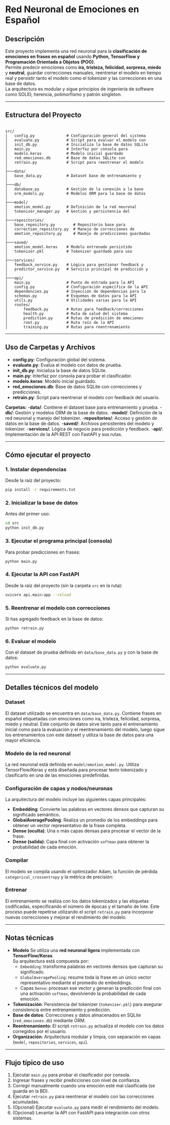 # Red Neuronal de Emociones en Español

## Descripción

Este proyecto implementa una red neuronal para la **clasificación de emociones en frases en español** usando **Python, TensorFlow y Programación Orientada a Objetos (POO)**.  
Permite predecir emociones como **ira, tristeza, felicidad, sorpresa, miedo** y **neutral**, guardar correcciones manuales, reentrenar el modelo en tiempo real y persistir tanto el modelo como el tokenizer y las correcciones en una base de datos.  
La arquitectura es modular y sigue principios de ingeniería de software como SOLID, herencia, polimorfismo y patrón singleton.

---

## Estructura del Proyecto

```.

src/
│   config.py              # Configuración general del sistema
│   evaluate.py            # Script para evaluar el modelo con 
│   init_db.py             # Inicializa la base de datos SQLite
│   main.py                # Interfaz por consola para 
│   modelo.keras           # Modelo inicial guardado
│   red_emociones.db       # Base de datos SQLite con 
│   retrain.py             # Script para reentrenar el modelo 
│
├───data/
│   base_data.py           # Dataset base de entrenamiento y 
│
├───db/
│   database.py            # Gestión de la conexión a la base
│   orm_models.py          # Modelos ORM para la base de datos
│
├───model/
│   emotion_model.py       # Definición de la red neuronal
│   tokenizer_manager.py   # Gestión y persistencia del 
│
├───repositories/
│   base_repository.py        # Repositorio base para 
│   correction_repository.py  # Manejo de correcciones de 
│   emotion_repository.py     # Manejo de predicciones guardadas
│
├───saved/
│   emotion_model.keras    # Modelo entrenado persistido
│   tokenizer.pkl          # Tokenizer guardado para uso 
│
├───services/
│   feedback_service.py    # Lógica para gestionar feedback y 
│   predictor_service.py   # Servicio principal de predicción y 
│
├───api/
│   main.py                # Punto de entrada para la API 
│   config.py              # Configuración específica de la API
│   dependencies.py        # Inyección de dependencias para la 
│   schemas.py             # Esquemas de datos para la API
│   utils.py               # Utilidades varias para la API
│   routes/
│       feedback.py        # Rutas para feedback/correcciones
│       health.py          # Ruta de salud del sistema
│       prediction.py      # Rutas de predicción de emociones
│       root.py            # Ruta raíz de la API
│       training.py        # Rutas para reentrenamiento
```

---

## Uso de Carpetas y Archivos

- **config.py**: Configuración global del sistema.
- **evaluate.py**: Evalúa el modelo con datos de prueba.
- **init_db.py**: Inicializa la base de datos SQLite.
- **main.py**: Interfaz por consola para probar el clasificador.
- **modelo.keras**: Modelo inicial guardado.
- **red_emociones.db**: Base de datos SQLite con correcciones y predicciones.
- **retrain.py**: Script para reentrenar el modelo con feedback del usuario.

**Carpetas:**
-**data/**: Contiene el dataset base para entrenamiento y prueba.
-**db/**: Gestión y modelos ORM de la base de datos.
-**model/**: Definición de la red neuronal y manejo del tokenizer.
-**repositories/**: Acceso y gestión de datos en la base de datos.
-**saved/**: Archivos persistentes del modelo y tokenizer.
-**services/**: Lógica de negocio para predicción y feedback.
-**api/**: Implementación de la API REST con FastAPI y sus rutas.

---

## Cómo ejecutar el proyecto

### 1. Instalar dependencias

Desde la raíz del proyecto:

```sh
pip install -r requirements.txt
```

### 2. Inicializar la base de datos

Antes del primer uso:

```sh
cd src
python init_db.py
```

### 3. Ejecutar el programa principal (consola)

Para probar predicciones en frases:

```sh
python main.py
```

### 4. Ejecutar la API con FastAPI

Desde la raíz del proyecto (sin la carpeta `src` en la ruta):

```sh
uvicorn api.main:app --reload
```

### 5. Reentrenar el modelo con correcciones

Si has agregado feedback en la base de datos:

```sh
python retrain.py
```

### 6. Evaluar el modelo

Con el dataset de prueba definido en `data/base_data.py` y con la base de datos:

```sh
python evaluate.py
```

---

## Detalles técnicos del modelo

### Dataset

El dataset utilizado se encuentra en `data/base_data.py`. Contiene frases en español etiquetadas con emociones como ira, tristeza, felicidad, sorpresa, miedo y neutral. Este conjunto de datos sirve tanto para el entrenamiento inicial como para la evaluación y el reentrenamiento del modelo, luego sigue los entrenamientos con este dataset y utiliza la base de datos para una mayor eficiencia.

### Modelo de la red neuronal

La red neuronal está definida en `model/emotion_model.py`. Utiliza TensorFlow/Keras y está diseñada para procesar texto tokenizado y clasificarlo en una de las emociones predefinidas.

### Configuración de capas y nodos/neuronas

La arquitectura del modelo incluye las siguientes capas principales:

- **Embedding**: Convierte las palabras en vectores densos que capturan su significado semántico.
- **GlobalAveragePooling**: Realiza un promedio de los embeddings para obtener un vector representativo de la frase completa.
- **Dense (oculta)**: Una o más capas densas para procesar el vector de la frase.
- **Dense (salida)**: Capa final con activación `softmax` para obtener la probabilidad de cada emoción.

### Compilar

El modelo se compila usando el optimizador Adam, la función de pérdida `categorical_crossentropy` y la métrica de precisión:

### Entrenar

El entrenamiento se realiza con los datos tokenizados y las etiquetas codificadas, especificando el número de épocas y el tamaño de lote. Este proceso puede repetirse utilizando el script `retrain.py` para incorporar nuevas correcciones y mejorar el rendimiento del modelo.

---

## Notas técnicas

- **Modelo** Se utiliza una **red neuronal ligera** implementada con **TensorFlow/Keras**.  
  Su arquitectura está compuesta por:  
  - `Embedding`: transforma palabras en vectores densos que capturan su significado.  
  - `GlobalAveragePooling`: resume toda la frase en un único vector representativo mediante el promedio de embeddings.  
  - Capas `Dense`: procesan ese vector y generan la predicción final con una activación `softmax`, devolviendo la probabilidad de cada emoción.
- **Tokenización**: Persistencia del tokenizer (`tokenizer.pkl`) para asegurar consistencia entre entrenamiento y predicción.
- **Base de datos**: Correcciones y datos almacenados en SQLite (`red_emociones.db`) mediante ORM.
- **Reentrenamiento**: El script `retrain.py` actualiza el modelo con los datos corregidos por el usuario.
- **Organización**: Arquitectura modular y limpia, con separación en capas (`model`, `repositories`, `services`, `api`).

---

## Flujo típico de uso

1. Ejecutar `main.py` para probar el clasificador por consola.
2. Ingresar frases y recibir predicciones con nivel de confianza.
3. Corregir manualmente cuando una emoción esté mal clasificada (se guarda en la BD).
4. Ejecutar `retrain.py` para reentrenar el modelo con las correcciones acumuladas.
5. (Opcional) Ejecutar `evaluate.py` para medir el rendimiento del modelo.
6. (Opcional) Levantar la API con FastAPI para integración con otros sistemas.
